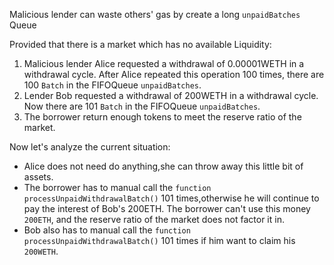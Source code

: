 Malicious lender can waste others' gas by create a long `unpaidBatches` Queue 

Provided that there is a market which has no available Liquidity:
1. Malicious lender Alice requested a withdrawal of 0.00001WETH in a withdrawal cycle.
After Alice repeated this operation 100 times, there are 100 `Batch` in the FIFOQueue `unpaidBatches`.
2. Lender Bob requested a withdrawal of 200WETH in a withdrawal cycle.
Now there are 101 `Batch` in the FIFOQueue `unpaidBatches`.
3. The borrower return enough tokens to meet the reserve ratio of the market.

Now let's analyze the current situation:
- Alice does not need do anything,she can throw away this little bit of assets.
- The borrower has to manual call the `function processUnpaidWithdrawalBatch()` 101 times,otherwise he will continue to pay the interest of Bob's 200ETH.
The borrower can't use this money `200ETH`, and the reserve ratio of the market does not factor it in.
- Bob also has to manual call the `function processUnpaidWithdrawalBatch()` 101 times if him want to claim his `200WETH`.
